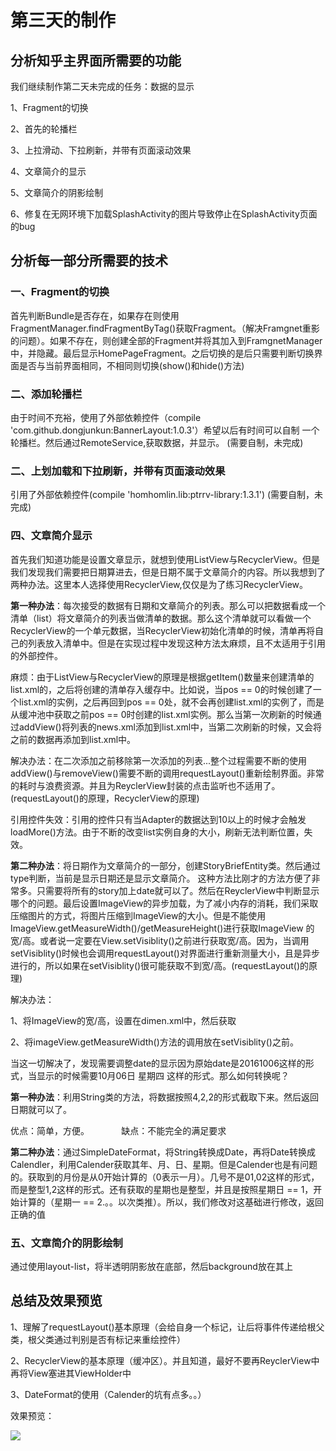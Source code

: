 # 第三天的制作

## 分析知乎主界面所需要的功能

我们继续制作第二天未完成的任务：数据的显示

1、Fragment的切换

2、首先的轮播栏

3、上拉滑动、下拉刷新，并带有页面滚动效果

4、文章简介的显示

5、文章简介的阴影绘制

6、修复在无网环境下加载SplashActivity的图片导致停止在SplashActivity页面的bug

## 分析每一部分所需要的技术

### 一、Fragment的切换

首先判断Bundle是否存在，如果存在则使用FragmentManager.findFragmentByTag()获取Fragment。（解决Framgnet重影的问题）。如果不存在，则创建全部的Fragment并将其加入到FramgnetManager中，并隐藏。最后显示HomePageFragment。之后切换的是后只需要判断切换界面是否与当前界面相同，不相同则切换(show()和hide()方法)

### 二、添加轮播栏

由于时间不充裕，使用了外部依赖控件（compile 'com.github.dongjunkun:BannerLayout:1.0.3'）希望以后有时间可以自制
一个轮播栏。然后通过RemoteService,获取数据，并显示。
(需要自制，未完成)

### 二、上划加载和下拉刷新，并带有页面滚动效果

引用了外部依赖控件(compile 'homhomlin.lib:ptrrv-library:1.3.1')
(需要自制，未完成)

### 四、文章简介显示

首先我们知道功能是设置文章显示，就想到使用ListView与RecyclerView。但是我们发现我们需要把日期算进去，但是日期不属于文章简介的内容。所以我想到了两种办法。这里本人选择使用RecyclerView,仅仅是为了练习RecyclerView。

<strong>第一种办法</strong>：每次接受的数据有日期和文章简介的列表。那么可以把数据看成一个清单（list）将文章简介的列表当做清单的数据。那么这个清单就可以看做一个RecyclerView的一个单元数据，当RecyclerView初始化清单的时候，清单再将自己的列表放入清单中。但是在实现过程中发现这种方法太麻烦，且不太适用于引用的外部控件。

麻烦：由于ListView与RecyclerView的原理是根据getItem()数量来创建清单的list.xml的，之后将创建的清单存入缓存中。比如说，当pos == 0的时候创建了一个list.xml的实例，之后再回到pos == 0处，就不会再创建list.xml的实例了，而是从缓冲池中获取之前pos == 0时创建的list.xml实例。那么当第一次刷新的时候通过addView()将列表的news.xml添加到list.xml中，当第二次刷新的时候，又会将之前的数据再添加到list.xml中。

解决办法：在二次添加之前移除第一次添加的列表...整个过程需要不断的使用addView()与removeView()需要不断的调用requestLayout()重新绘制界面。非常的耗时与浪费资源。并且为ReyclerView封装的点击监听也不适用了。(requestLayout()的原理，RecyclerView的原理)

引用控件失效：引用的控件只有当Adapter的数据达到10以上的时候才会触发loadMore()方法。由于不断的改变list实例自身的大小，刷新无法判断位置，失效。

<strong>第二种办法</strong>：将日期作为文章简介的一部分，创建StoryBriefEntity类。然后通过type判断，当前是显示日期还是显示文章简介。
这种方法比刚才的方法方便了非常多。只需要将所有的story加上date就可以了。然后在ReyclerView中判断显示哪个的问题。最后设置ImageView的异步加载，为了减小内存的消耗，我们采取压缩图片的方式，将图片压缩到ImageView的大小。但是不能使用ImageView.getMeasureWidth()/getMeasureHeight()进行获取ImageView
的宽/高。或者说一定要在View.setVisiblity()之前进行获取宽/高。因为，当调用setVisiblity()时候也会调用requestLayout()对界面进行重新测量大小，且是异步进行的，所以如果在setVisiblity()很可能获取不到宽/高。(requestLayout()的原理)

解决办法：

1、将ImageView的宽/高，设置在dimen.xml中，然后获取

2、将imageView.getMeasureWidth()方法的调用放在setVisiblity()之前。

当这一切解决了，发现需要调整date的显示因为原始date是20161006这样的形式，当显示的时候需要10月06日 星期四 这样的形式。那么如何转换呢？ 

<strong>第一种办法</strong>：利用String类的方法，将数据按照4,2,2的形式截取下来。然后返回日期就可以了。

优点：简单，方便。              缺点：不能完全的满足要求

<strong>第二种办法</strong>：通过SimpleDateFormat，将String转换成Date，再将Date转换成Calendler，利用Calender获取其年、月、日、星期。但是Calender也是有问题的。获取到的月份是从0开始计算的（0表示一月）。几号不是01,02这样的形式，而是整型1,2这样的形式。还有获取的星期也是整型，并且是按照星期日 == 1，开始计算的（星期一 == 2.。。以次类推）。所以，我们修改对这基础进行修改，返回正确的值

### 五、文章简介的阴影绘制

通过使用layout-list，将半透明阴影放在底部，然后background放在其上

## 总结及效果预览

1、理解了requestLayout()基本原理（会给自身一个标记，让后将事件传递给根父类，根父类通过判别是否有标记来重绘控件）

2、RecyclerView的基本原理（缓冲区）。并且知道，最好不要再ReyclerView中再将View塞进其ViewHolder中

3、DateFormat的使用（Calender的坑有点多。。）

效果预览：

![](https://github.com/newbiechen1024/BiggerDaily/blob/develop/app/screenshot/my_main_activity_2.gif)
